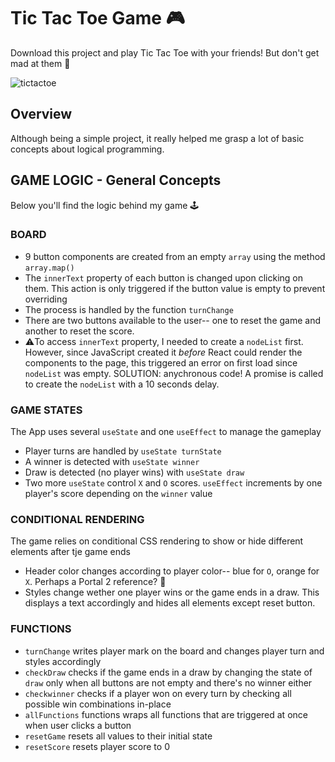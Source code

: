 # Tic Tac Toe Game 🎮
Download this project and play Tic Tac Toe with your friends! But don't get mad at them 🤣

![tictactoe](https://github.com/Maruku98/Tic-Tac-Toe-Game/assets/133391272/5c7563f5-4678-4dc1-a34f-7f1482b5c088)
## Overview
Although being a simple project, it really helped me grasp a lot of basic concepts about logical programming.

## GAME LOGIC - General Concepts

Below you'll find the logic behind my game 🕹️

### BOARD
- 9 button components are created from an empty `array` using the method `array.map()`
- The `innerText` property of each button is changed upon clicking on them. This action is only triggered if the button value is empty to prevent overriding
- The process is handled by the function `turnChange`
- There are two buttons available to the user-- one to reset the game and another to reset the score.
- ⚠️To access `innerText` property, I needed to create a `nodeList` first. However, since JavaScript created it *before* React could render the components to the page, this triggered an error on first load since `nodeList` was empty. SOLUTION: anychronous code! A promise is called to create the `nodeList` with a 10 seconds delay.

### GAME STATES
The App uses several `useState` and one `useEffect` to manage the gameplay
  - Player turns are handled by `useState turnState`
  - A winner is detected with `useState winner`
  - Draw is detected (no player wins) with `useState draw`
  - Two more `useState` control `X` and `O` scores. `useEffect` increments by one player's score depending on the `winner` value

### CONDITIONAL RENDERING
The game relies on conditional CSS rendering to show or hide different elements after tje game ends
  - Header color changes according to player color-- blue for `O`, orange for `X`. Perhaps a Portal 2 reference? 🤔
  - Styles change wether one player wins or the game ends in a draw. This displays a text accordingly and hides all elements except reset button.
 
### FUNCTIONS
- `turnChange` writes player mark on the board and changes player turn and styles accordingly
- `checkDraw` checks if the game ends in a draw by changing the state of `draw` only when all buttons are not empty and there's no winner either
- `checkwinner` checks if a player won on every turn by checking all possible win combinations in-place
- `allFunctions` functions wraps all functions that are triggered at once when user clicks a button
- `resetGame` resets all values to their initial state
- `resetScore` resets player score to 0
